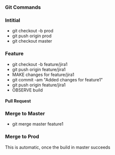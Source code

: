 ### Git Commands

### Intitial
* git checkout -b prod
* git push origin prod
* git checkout master

### Feature
* git checkout -b feature/jira1
* git push origin feature/jira1
* MAKE changes for feature/jira1
* git commit -am  "Added changes for feature1"
* git push origin feature/jira1
* OBSERVE build
#### Pull Request

### Merge to Master
* git merge master feature1


### Merge to Prod
This is automatic, once the build in master succeeds
